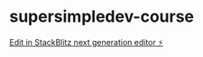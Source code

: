 # supersimpledev-course

[Edit in StackBlitz next generation editor ⚡️](https://stackblitz.com/~/github.com/Ericzeppe53/supersimpledev-course)